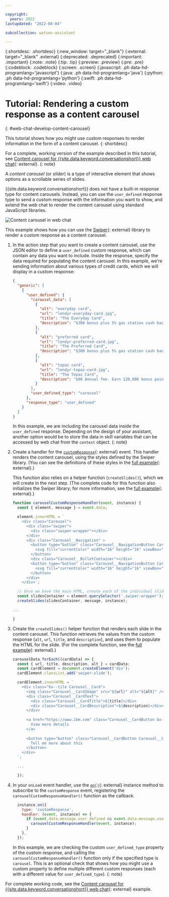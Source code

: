 ```yaml
---

copyright:
  years: 2022
lastupdated: "2022-08-04"

subcollection: watson-assistant

---
```


{:shortdesc: .shortdesc}
{:new_window: target="_blank"}
{:external: target="_blank" .external}
{:deprecated: .deprecated}
{:important: .important}
{:note: .note}
{:tip: .tip}
{:preview: .preview}
{:pre: .pre}
{:codeblock: .codeblock}
{:screen: .screen}
{:javascript: .ph data-hd-programlang='javascript'}
{:java: .ph data-hd-programlang='java'}
{:python: .ph data-hd-programlang='python'}
{:swift: .ph data-hd-programlang='swift'}
{:video: .video}



# Tutorial: Rendering a custom response as a content carousel
{: #web-chat-develop-content-carousel}

This tutorial shows how you might use custom responses to render information in the form of a content carousel.
{: shortdesc}

For a complete, working version of the example described in this tutorial, see [Content carousel for {{site.data.keyword.conversationshort}} web chat](https://github.com/watson-developer-cloud/assistant-toolkit/tree/master/integrations/webchat/examples/content-carousel){: external}.
{: note}

A _content carousel_ (or _slider_) is a type of interactive element that shows options as a scrollable series of slides.

{{site.data.keyword.conversationshort}} does not have a built-in response type for content carousels. Instead, you can use the `user_defined` response type to send a custom response with the information you want to show, and extend the web chat to render the content carousel using standard JavaScript libraries.

![Content carousel in web chat](images/web-chat-tutorial-content-carousel.png)

This example shows how you can use the [Swiper](https://swiperjs.com/){: external} library to render a custom response as a content carousel.

1. In the action step that you want to create a content carousel, use the JSON editor to define a `user_defined` custom response, which can contain any data you want to include. Inside the response, specify the data required for populating the content carousel. In this example, we're sending information about various types of credit cards, which we will display in a custom response:

    ```json
    {
      "generic": [
        {
          "user_defined": {
            "carousel_data": [
              {
                "alt": "everyday card",
                "url": "lendyr-everyday-card.jpg",
                "title": "The Everyday Card",
                "description": "$300 bonus plus 5% gas station cash back offer. Earn 2% cash back on all other purchases."
              },
              {
                "alt": "preferred card",
                "url": "lendyr-preferred-card.jpg",
                "title": "The Preferred Card",
                "description": "$300 bonus plus 5% gas station cash back offer. Earn 5% cash back on all other purchases."
              },
              {
                "alt": "topaz card",
                "url": "lendyr-topaz-card.jpg",
                "title": "The Topaz Card",
                "description": "$90 Annual fee. Earn 120,000 bonus points. Earn additional points on every purchase."
              }
            ],
            "user_defined_type": "carousel"
          },
          "response_type": "user_defined"
        }
      ]
    }
    ```

    In this example, we are including the carousel data inside the `user_defined` response. Depending on the design of your assistant, another option would be to store the data in skill variables that can be accessed by web chat from the `context` object.
    {: note}

1. Create a handler for the [`customResponse`](https://web-chat.global.assistant.watson.cloud.ibm.com/docs.html?to=api-events#customresponse){: external} event. This handler renders the content carousel, using the styles defined by the Swiper library. (You can see the definitions of these styles in the [full example](https://github.com/watson-developer-cloud/assistant-toolkit/tree/master/integrations/webchat/examples/content-carousel){: external}.)

    This function also relies on a helper function (`createSlides()`), which we will create in the next step. (The complete code for this function also initializes the Swiper library; for more information, see the [full example](https://github.com/watson-developer-cloud/assistant-toolkit/tree/master/integrations/webchat/examples/content-carousel){: external}.)

    ```javascript
    function carouselCustomResponseHandler(event, instance) {
      const { element, message } = event.data;

      element.innerHTML = `
        <div class="Carousel">
          <div class="swiper">
            <div class="swiper-wrapper"></div>
          </div>
          <div class="Carousel__Navigation" >
            <button type="button" class="Carousel__NavigationButton Carousel__NavigationPrevious bx--btn bx--btn--ghost">
              <svg fill="currentColor" width="16" height="16" viewBox="0 0 32 32" aria-hidden="true"><path d="M20 24L10 16 20 8z"></path></svg>
            </button>
            <div class="Carousel__BulletContainer"></div>
            <button type="button" class="Carousel__NavigationButton Carousel__NavigationNext bx--btn bx--btn--ghost">
              <svg fill="currentColor" width="16" height="16" viewBox="0 0 32 32" aria-hidden="true"><path d="M12 8L22 16 12 24z"></path></svg>
            </button>
          </div>
        </div>`;

      // Once we have the main HTML, create each of the individual slides that will appear in the carousel.
      const slidesContainer = element.querySelector('.swiper-wrapper');
      createSlides(slidesContainer, message, instance);

    ...

    }
    ```

1. Create the `createSlides()` helper function that renders each slide in the content carousel. This function retrieves the values from the custom response (`alt`, `url`, `title`, and `description`), and uses them to populate the HTML for the slide. (For the complete function, see the [full example](https://github.com/watson-developer-cloud/assistant-toolkit/tree/master/integrations/webchat/examples/content-carousel){: external}.)

    ```javascript
    carouselData.forEach((cardData) => {
      const { url, title, description, alt } = cardData;
      const cardElement = document.createElement('div');
      cardElement.classList.add('swiper-slide');

      cardElement.innerHTML = `
        <div class="bx--tile Carousel__Card">
          <img class="Carousel__CardImage" src="${url}" alt="${alt}" />
          <div class="Carousel__CardText">
            <div class="Carousel__CardTitle">${title}</div>
            <div class="Carousel__CardDescription">${description}</div>
          </div>
          
          <a href="https://www.ibm.com" class="Carousel__CardButton bx--btn bx--btn--primary" target="_blank">
            View more details
          </a>
          
          <button type="button" class="Carousel__CardButton Carousel__CardButtonMessage bx--btn bx--btn--primary">
            Tell me more about this
          </button>
        </div>
      `;

      ...

      });
    ```

1. In your `onLoad` event handler, use the [`on()`](https://web-chat.global.assistant.watson.cloud.ibm.com/docs.html?to=api-instance-methods#on){: external} instance method to subscribe to the `customResponse` event, registering the `carouselCustomResponseHandler()` function as the callback.

    ```javascript
      instance.on({
        type: 'customResponse',
        handler: (event, instance) => {
          if (event.data.message.user_defined && event.data.message.user_defined.user_defined_type === 'carousel') {
            carouselCustomResponseHandler(event, instance);
          }
        },
      });
    ```

    In this example, we are checking the custom `user_defined_type` property of the custom response, and calling the `carouselCustomResponseHandler()` function only if the specified type is `carousel`. This is an optional check that shows how you might use a custom property to define multiple different custom responses (each with a different value for `user_defined_type`).
    {: note}

For complete working code, see the [Content carousel for {{site.data.keyword.conversationshort}} web chat](https://github.com/watson-developer-cloud/assistant-toolkit/tree/master/integrations/webchat/examples/content-carousel){: external} example.


